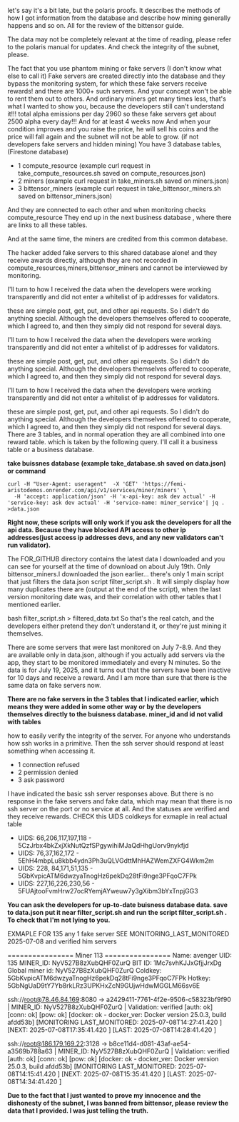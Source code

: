let's say it's a bit late, but the polaris proofs. It describes the methods of how I got information from the database and describe how mining generally happens and so on. All for the review of the bittensor guide.

The data may not be completely relevant at the time of reading, please refer to the polaris manual for updates. And check the integrity of the subnet, please.

The fact that you use phantom mining or fake servers (I don't know what else to call it) Fake servers are created directly into the database and they bypass the monitoring system, for which these fake servers receive rewards! and there are 1000+ such servers. And your concept won't be able to rent them out to others. And ordinary miners get many times less, that's what I wanted to show you, because the developers still can't understand it!!! total alpha emissions per day 2960 so these fake servers get about 2500 alpha every day!!! And for at least 4 weeks now And when your condition improves and you raise the price, he will sell his coins and the price will fall again and the subnet will not be able to grow. (if not developers fake servers and hidden mining) You have 3 database tables, (Firestone database)

- 1 compute_resource (example curl request in take_compute_resources.sh saved on compute_resources.json)
- 2 miners (example curl request in take_miners.sh saved on miners.json)
- 3 bittensor_miners (example curl request in take_bittensor_miners.sh saved on bittensor_miners.json)

And they are connected to each other and when monitoring checks compute_resource They end up in the next business database , where there are links to all these tables.

And at the same time, the miners are credited from this common database.

The hacker added fake servers to this shared database alone! and they receive awards directly, although they are not recorded in compute_resources,miners,bittensor_miners and cannot be interviewed by monitoring.

I'll turn to how I received the data when the developers were working transparently and did not enter a whitelist of ip addresses for validators.

these are simple post, get, put, and other api requests. So I didn't do anything special. Although the developers themselves offered to cooperate, which I agreed to, and then they simply did not respond for several days.

I'll turn to how I received the data when the developers were working transparently and did not enter a whitelist of ip addresses for validators.

these are simple post, get, put, and other api requests. So I didn't do anything special. Although the developers themselves offered to cooperate, which I agreed to, and then they simply did not respond for several days.

I'll turn to how I received the data when the developers were working transparently and did not enter a whitelist of ip addresses for validators.

these are simple post, get, put, and other api requests. So I didn't do anything special. Although the developers themselves offered to cooperate, which I agreed to, and then they simply did not respond for several days. There are 3 tables, and in normal operation they are all combined into one reward table. which is taken by the following query. I'll call it a business table or a business database.

  **take buissnes database (example take_database.sh saved on data.json) or command**
```    
curl -H "User-Agent: useragent"  -X 'GET' 'https://femi-aristodemos.onrender.com/api/v1/services/miner/miners' \
  -H 'accept: application/json' -H 'x-api-key: ask dev actual' -H 'service-key: ask dev actual' -H 'service-name: miner_service'| jq . >data.json
```

**Right now, these scripts will only work if you ask the developers for all the api data. Because they have blocked API access to other ip addresses(just access ip addresses devs, and any new validators can't run validator).**

The FOR_GITHUB directory contains the latest data I downloaded and you can see for yourself at the time of download on about July 19th. Only bittensor_miners.I downloaded the json earlier... there's only 1 main script that just filters the data.json script filter_script.sh . It will simply display how many duplicates there are (output at the end of the script), when the last version monitoring date was, and their correlation with other tables that I mentioned earlier.

 bash filter_script.sh > filtered_data.txt So that's the real catch, and the developers either pretend they don't understand it, or they're just mining it themselves.

There are some servers that were last monitored on July 7-8.9. And they are available only in data.json, although if you actually add servers via the app, they start to be monitored immediately and every N minutes. So the data is for July 19, 2025, and it turns out that the servers have been inactive for 10 days and receive a reward. And I am more than sure that there is the same data on fake servers now.

**There are no fake servers in the 3 tables that I indicated earlier, which means they were added in some other way or by the developers themselves directly to the buisness database. miner_id and id not valid with tables**

how to easily verify the integrity of the server. For anyone who understands how ssh works in a primitive. Then the ssh server should respond at least something when accessing it.

- 1 connection refused
- 2 permission denied
- 3 ask password

I have indicated the basic ssh server responses above. But there is no response in the fake servers and fake data, which may mean that there is no ssh server on the port or no service at all. And the statuses are verified and they receive rewards. CHECK this UIDS coldkeys for exmaple in real actual table

- UIDS: 66,206,117,197,118 - 5CzJrbx4bkZxjXkNutQzfSPgywihiMJaQdHhgUorv9nykfjd
- UIDS: 76,37,162,172 - 5EhH4mbpLu8kbb4ydn3Ph3uQLVGdttMhHAZWemZXFG4Wkm2m
- UIDS: 228, 84,171,51,135 - 5GbKvpicATM6dwzyaTnogHz6pekDq28tFi9nge3PFqoC7FPk
- UIDS: 227,16,226,230,56 - 5FUAjtooFvmHrw27ocRYemjAYweuw7y3gXibm3bYxTnpjGG3

**You can ask the developers for up-to-date buisness database data. save to data.json put it near filter_script.sh and run the script filter_script.sh . To check that I'm not lying to you.**

EXMAPLE FOR 135 any 1 fake server SEE MONITORING_LAST_MONITORED 2025-07-08 and verified him servers

================ Miner 113 ================
Name: avenger
UID: 135
MINER_ID: NyV527B8zXubQHF0ZurQ
BIT ID: 1Mc7svhKJJxGfjjJrxDg
Global miner id: NyV527B8zXubQHF0ZurQ
Coldkey: 5GbKvpicATM6dwzyaTnogHz6pekDq28tFi9nge3PFqoC7FPk
Hotkey: 5GbNgUaD9tY7Yb8rkLRz3UPKHxZcN9GUjwHdwMGGLM66sv6E

ssh://root@78.46.84.169:8080             -> a2429411-7761-4f2e-9506-c58323bf9f90 | MINER_ID: NyV527B8zXubQHF0ZurQ | Validation: verified
    [auth: ok] [conn: ok] [pow: ok] [docker: ok - docker_ver: Docker version 25.0.3, build afdd53b]
    [MONITORING LAST_MONITORED: 2025-07-08T14:27:41.420 ]
    [NEXT: 2025-07-08T17:35:41.420  ]
    [LAST: 2025-07-08T14:28:41.420  ]

ssh://root@186.179.169.22:3128           -> b8ce11d4-d081-43af-ae54-a3569b788a63 | MINER_ID: NyV527B8zXubQHF0ZurQ | Validation: verified
    [auth: ok] [conn: ok] [pow: ok] [docker: ok - docker_ver: Docker version 25.0.3, build afdd53b]
    [MONITORING LAST_MONITORED: 2025-07-08T14:15:41.420 ]
    [NEXT: 2025-07-08T15:35:41.420  ]
    [LAST: 2025-07-08T14:34:41.420  ]


**Due to the fact that I just wanted to prove my innocence and the dishonesty of the subnet, I was banned from bittensor, please review the data that I provided. I was just telling the truth.**

